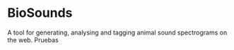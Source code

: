 # BioSounds
A tool for generating, analysing and tagging animal sound spectrograms on the web.
Pruebas
